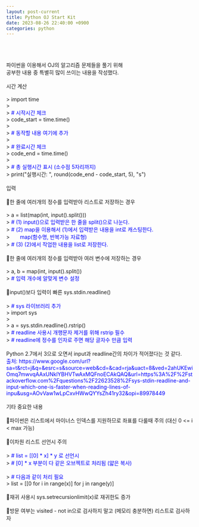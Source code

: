 ```yaml
---
layout: post-current
title: Python OJ Start Kit
date: 2023-08-26 22:40:00 +0900
categories: python
---
```

<div class="post-d-none"><br><br><br></div>
파이썬을 이용해서 OJ의 알고리즘 문제들을 풀기 위해<br>
공부한 내용 중 특별히 많이 쓰이는 내용을 작성했다.<br>
<br>
<div class="post-chapter">시간 계산</div><br>
<div class="post-code">
    > import time <br>
    > <br>
    > <span style="color: blue;"># 시작시간 체크</span><br>
    > code_start = time.time() <br>
    > <br>
    > <span style="color: blue;"># 동작할 내용 여기에 추가</span><br>
    > <br>
    > <span style="color: blue;"># 완료시간 체크</span><br>
    > code_end = time.time()<br>
    > <br>
    > <span style="color: blue;"># 총 실행시간 표시 (소수점 5자리까지)</span><br>
    > print("실행시간: ", round(code_end - code_start, 5), "s")
</div>
<br>
<div class="post-chapter">입력</div><br>
🔸한 줄에 여러개의 정수를 입력받아 리스트로 저장하는 경우<br>
<br>
<div class="post-code">
    > a = list(map(int, input().split()))<br>
    > <span style="color: blue;"># (1) input()으로 입력받은 한 줄을 split()으로 나눈다.</span><br>
    > <span style="color: blue;"># (2) map을 이용해서 (1)에서 입력받은 내용을 int로 캐스팅한다.</span><br>
    > &nbsp;&nbsp;&nbsp;&nbsp;&nbsp;&nbsp;<span style="color: blue;">map(함수명, 반복가능 자료형)</span><br>
    > <span style="color: blue;"># (3) (2)에서 작업한 내용을 list로 저장한다.</span>
</div>
<br>
🔸한 줄에 여러개의 정수를 입력받아 여러 변수에 저장하는 경우<br>
<br>
<div class="post-code">
    > a, b = map(int, input().split())<br>
    > <span style="color: blue;"># 입력 개수에 알맞게 변수 설정</span><br>
</div>
<br>
🔸input()보다 입력이 빠른 sys.stdin.readline()<br>
<br>
<div class="post-code">
    > <span style="color: blue;"># sys 라이브러리 추가</span><br>
    > import sys<br>
    > <br>
    > a = sys.stdin.readline().rstrip()<br>
    > <span style="color: blue;"># readline 사용시 개행문자 제거를 위해 rstrip 필수</span><br>
    > <span style="color: blue;"># readline에 정수를 인자로 주면 해당 글자수 만큼 입력</span><br>
</div>
<br>
Python 2.7에서 3으로 오면서 input과 readline간의 차이가 적어졌다는 것 같다.<br>
<span class="post-overegg" style="color: blue; border: 0;">출처: https://www.google.com/url?sa=t&rct=j&q=&esrc=s&source=web&cd=&cad=rja&uact=8&ved=2ahUKEwiOmq7mwvqAAxUNklYBHVTwAxMQFnoECAkQAQ&url=https%3A%2F%2Fstackoverflow.com%2Fquestions%2F22623528%2Fsys-stdin-readline-and-input-which-one-is-faster-when-reading-lines-of-inpu&usg=AOvVaw1wLpCxvHWwQYYsZh41ry32&opi=89978449</span><br>
<br>
<div class="post-chapter">기타 중요한 내용</div><br>
🔸파이썬은 리스트에서 마이너스 인덱스를 지원하므로 좌표를 다룰때 주의 (대신 0 <= i < max 가능)<br>
<br>
🔸이차원 리스트 선언시 주의<br>
<br>
<div class="post-code">
    > <span style="color: blue;"># list = [[0] * x] * y 로 선언시</span><br>
    > <span style="color: blue;"># [0] * x 부분이 다 같은 오브젝트로 처리됨 (얇은 복사)</span><br>
    <br>
    > <span style="color: blue;"># 다음과 같이 처리 필요</span><br>
    > list = [[0 for i in range(x)] for j in range(y)]<br>
</div>
<br>
🔸재귀 사용시 sys.setrecursionlimit(x)로 재귀한도 증가<br>
<br>
🔸방문 여부는 visited - not in으로 검사하지 말고 (메모리 충분하면) 리스트로 검사하자<br>